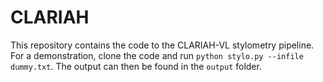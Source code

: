 # CLARIAH

This repository contains the code to the CLARIAH-VL stylometry pipeline.
For a demonstration, clone the code and run ```python stylo.py --infile dummy.txt```. The output can then be found in the ```output``` folder.
